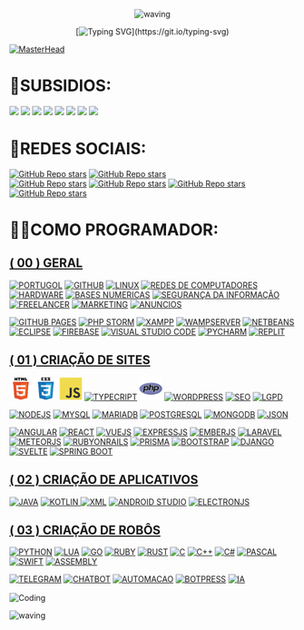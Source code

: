 <div align="center" >
 
![waving](https://capsule-render.vercel.app/api?type=waving&height=90&color=gradient)
 
[![Typing SVG](https://readme-typing-svg.herokuapp.com?font=Mouse+Memoirs&size=65&pause=500&color=0711FF&vCenter=true&width=600&height=70&lines=👋OLÁ+USUÁRIO!;😎EU+SOU+O+VILHALVA!;💻UM+BOM+PROGRAMADOR...;🌝FULL+STACK!)](https://git.io/typing-svg)
</div>

[![MasterHead](https://visme.co/blog/wp-content/uploads/2019/10/animated-presentation-software-header.gif)]()

# 👶SUBSIDIOS:
<a href="https://github.com/VILHALVA/CURSO-DE-PORTUGOL" target="_blank"><img src="https://img.shields.io/badge/SE%20FOR%20NOVATO%20CLIQUE%20AQUI-FF00FF?style=for-the-badge&logo=github&logoColor=white" target="_blank"></a>
<a href="https://github.com/VILHALVA?tab=repositories&q=CURSO&type=&language=&sort=" target="_blank"><img src="https://img.shields.io/badge/MEUS%20CURSOS-FF0000?style=for-the-badge&logo=github&logoColor=white" target="_blank"></a>
<a href="https://github.com/VILHALVA?tab=repositories&q=PROJETO&type=public&language=&sort=" target="_blank"><img src="https://img.shields.io/badge/MEUS%20PROJETOS-FFF000?style=for-the-badge&logo=github&logoColor=white" target="_blank"></a>
<a href="https://github.com/VILHALVA?tab=repositories" target="_blank"><img src="https://img.shields.io/badge/MEUS%20REPOSITÓRIOS-00FF00?style=for-the-badge&logo=github&logoColor=white" target="_blank"></a>
<a href="https://vilhalva.github.io/STYLER/STYLER.html" target="_blank"><img src="https://img.shields.io/badge/MEU%20PRIMEIRO%20SITE-0000FF?style=for-the-badge&logo=google&logoColor=white" target="_blank"></a>
<a href="https://github.com/VILHALVA/VILHALVA/tree/main/HELP" target="_blank"><img src="https://img.shields.io/badge/NOS%20AJUDE-0000FF?style=for-the-badge&logo=google&logoColor=white" target="_blank"></a>
<a href="https://github.com/VILHALVA/VILHALVA/tree/main/MAIS%20SOBRE%20MIM" target="_blank"><img src="https://img.shields.io/badge/ME%20CONHEÇA%20MAIS-0000FF?style=for-the-badge&logo=google&logoColor=white" target="_blank"></a>
<a href="https://telegra.ph/FREELANCER-10-19-9" target="_blank"><img src="https://img.shields.io/badge/SOU%20FREELANCER-00F0F0?style=for-the-badge&logo=google&logoColor=white" target="_blank"></a>

# 🌚REDES SOCIAIS:
[![GitHub Repo stars](https://img.shields.io/badge/CODIGOS-CANAL-03A9F4?logo=telegram)](https://t.me/CODIGOCN) 
[![GitHub Repo stars](https://img.shields.io/badge/PARCERIA-SUPERCHATS-03A9F4?logo=telegram)](https://t.me/DIVULGACAO2023) <br>
[![GitHub Repo stars](https://img.shields.io/badge/MEU%20PERFIL-GITHUB-03A9F4?logo=github)](https://github.com/VILHALVA)
[![GitHub Repo stars](https://img.shields.io/badge/MEU-CANAL-03A9F4?logo=youtube)](https://www.youtube.com/channel/UCmSPU_gp3NA7a8pb5Iwy3lQ)
[![GitHub Repo stars](https://img.shields.io/badge/MEU-FACEBOOK-03A9F4?logo=facebook)](https://facebook.com/VILHALVA100)
[![GitHub Repo stars](https://img.shields.io/badge/MEU-INSTAGRAM-03A9F4?logo=instagram)](https://www.instagram.com/vilhalva100/)

# 👨‍💻COMO PROGRAMADOR:
## [( 00 ) GERAL](https://github.com/VILHALVA?tab=repositories&q=PROJETO&type=&language=&sort=)
<a href="https://github.com/VILHALVA/CURSO-DE-PORTUGOL" target="_blank" rel="noreferrer"><img src="https://play-lh.googleusercontent.com/7NhwxJq45jv0Z1rerLLPZFtLnz2WZmqqmhwQ1uRgtv2o1wTsERjh_OT8vKYN0C_vig" alt="PORTUGOL" width="40" height="40"/></a>
<a href="https://github.com/VILHALVA/CURSO-DE-GITHUB" target="_blank" rel="noreferrer"><img src="https://camo.githubusercontent.com/f3a65fc948406472ca95fef4e34afa706822a836ba3853eb9c99c3ce63d56da6/68747470733a2f2f64617368626f6172642e736e617063726166742e696f2f736974655f6d656469612f6170706d656469612f323031372f30372f6769742d6769746875622d6875622d69636f6e2d32352e706e67" alt="GITHUB" width="40" height="40"/></a>
<a href="https://github.com/VILHALVA/CURSO-DE-LINUX" target="_blank" rel="noreferrer"><img src="https://upload.wikimedia.org/wikipedia/commons/thumb/3/35/Tux.svg/800px-Tux.svg.png" alt="LINUX" width="40" height="40"/></a>
<a href="https://github.com/VILHALVA/CURSO-DE-REDES-DE-COMPUTADORES" target="_blank" rel="noreferrer"><img src="https://media.licdn.com/dms/image/D4D12AQFkRm2lkCmBKw/article-cover_image-shrink_720_1280/0/1690344430788?e=2147483647&v=beta&t=Tf0i_SU-qN53WsrYIVe_ui_w-XW5Y5iLVxgXYo7Yvik" alt="REDES DE COMPUTADORES" width="40" height="40"/></a>
<a href="https://github.com/VILHALVA/CURSO-DE-HARDWARE" target="_blank" rel="noreferrer"><img src="https://cdn-icons-png.flaticon.com/512/2996/2996730.png" alt="HARDWARE" width="40" height="40"/></a>
<a href="https://github.com/VILHALVA/CURSO-DE-BASES-NUMERICAS" target="_blank" rel="noreferrer"><img src="https://pt.calcuworld.com/wp-content/uploads/sites/6/2019/11/binaria.png" alt="BASES NUMERICAS" width="40" height="40"/></a>
<a href="https://github.com/VILHALVA/CURSO-DE-SEGURANCA-DA-INFORMACAO" target="_blank" rel="noreferrer"><img src="https://www.pillarescompliance.com.br/wp-content/uploads/2020/07/VETOR-LGPD03-e1594658104518.png" alt="SEGURANÇA DA INFORMAÇÃO" width="40" height="40"/></a>
<a href="https://github.com/VILHALVA/CURSO-DE-FREELANCER" target="_blank" rel="noreferrer"><img src="https://seeklogo.com/images/F/freelancer-com-logo-2B5CE1A961-seeklogo.com.png" alt="FREELANCER" width="40" height="40"/></a>
<a href="https://github.com/VILHALVA/CURSO-DE-MARKETING" target="_blank" rel="noreferrer"><img src="https://styles.redditmedia.com/t5_3iqxs/styles/communityIcon_gqfp5bxqojs31.png" alt="MARKETING" width="40" height="40"/></a>
<a href="https://github.com/VILHALVA/CURSO-DE-ANUNCIOS" target="_blank" rel="noreferrer"><img src="https://i0.wp.com/convidar.net/blog/wp-content/uploads/2018/11/publicar-anuncio-gratis-na-internet-google.png?fit=850%2C500&ssl=1" alt="ANUNCIOS" width="40" height="40"/></a>

<a href="https://pages.github.com/" target="_blank" rel="noreferrer"><img src="https://wowmoron.files.wordpress.com/2013/10/github.png" alt="GITHUB PAGES" width="40" height="40"/></a>
<a href="https://www.jetbrains.com/phpstorm/promo/?source=google&medium=cpc&campaign=14335686198&term=phpstorm&content=604024578915&gad=1&gclid=CjwKCAjw04yjBhApEiwAJcvNodJJSRvn5GkKrcAkTmu9UAKn2DdQ4RhuWb86Bn6_1mxa8torGAik5BoCEBkQAvD_BwE" target="_blank" rel="noreferrer"><img src="https://dashboard.snapcraft.io/site_media/appmedia/2017/11/webide.ico_HA9tBL0.png" alt="PHP STORM" width="40" height="40"/></a>
<a href="https://www.apachefriends.org/pt_br/index.html" target="_blank" rel="noreferrer"><img src="https://static-00.iconduck.com/assets.00/xampp-icon-256x256-yyclalg7.png" alt="XAMPP" width="40" height="40"/></a>
<a href="https://www.wampserver.com" target="_blank" rel="noreferrer"><img src="https://upload.wikimedia.org/wikipedia/commons/4/4f/WampServer.png" alt="WAMPSERVER" width="40" height="40"/></a>
<a href="https://netbeans.apache.org/download/index.html" target="_blank" rel="noreferrer"><img src="https://dashboard.snapcraft.io/site_media/appmedia/2018/11/frame256.png" alt="NETBEANS" width="40" height="40"/></a>
<a href="https://www.eclipse.org/downloads/" target="_blank" rel="noreferrer"><img src="https://www.shareicon.net/download/2016/06/25/618313_eclipse.ico" alt="ECLIPSE" width="40" height="40"/></a>
<a href="firebase.google.com" target="_blank" rel="noreferrer"><img src="https://firebaseopensource.com/logo-small.png" alt="FIREBASE" width="40" height="40"/></a>
<a href="https://visualstudio.microsoft.com/pt-br/" target="_blank" rel="noreferrer"><img src="https://code.visualstudio.com/assets/apple-touch-icon.png" alt="VISUAL STUDIO CODE" width="40" height="40"/></a>
<a href="https://www.jetbrains.com/pt-br/pycharm/" target="_blank" rel="noreferrer"><img src="https://dashboard.snapcraft.io/site_media/appmedia/2017/05/pycharm_logo_256.png" alt="PYCHARM" width="40" height="40"/></a>
<a href="https://replit.com" target="_blank" rel="noreferrer"><img src="https://logo.clearbit.com/https://replit.com/" alt="REPLIT" width="40" height="40"/></a>

## [( 01 ) CRIAÇÃO DE SITES](https://github.com/VILHALVA?tab=repositories&q=+topic:SITE)
<a href="https://github.com/VILHALVA/CURSO-DE-HTML-E-CSS" target="_blank" rel="noreferrer"> <img src="https://raw.githubusercontent.com/devicons/devicon/master/icons/html5/html5-original-wordmark.svg" alt="HTML" width="40" height="40"/></a> 
<a href="https://github.com/VILHALVA/CURSO-DE-HTML-E-CSS" target="_blank" rel="noreferrer"><img src="https://raw.githubusercontent.com/devicons/devicon/master/icons/css3/css3-original-wordmark.svg" alt="CSS" width="40" height="40"/></a> 
<a href="https://github.com/VILHALVA/CURSO-DE-JAVASCRIPT" target="_blank" rel="noreferrer"> <img src="https://raw.githubusercontent.com/devicons/devicon/master/icons/javascript/javascript-original.svg" alt="JAVASCRIPT" width="40" height="40"/></a>
<a href="https://github.com/VILHALVA/CURSO-DE-TYPESCRIPT" target="_blank" rel="noreferrer"> <img src="https://cdn.iconscout.com/icon/free/png-256/free-typescript-1174965.png" alt="TYPECRIPT" width="40" height="40"/></a>
<a href="https://github.com/VILHALVA/CURSO-DE-PHP" target="_blank" rel="noreferrer"><img src="https://raw.githubusercontent.com/devicons/devicon/master/icons/php/php-original.svg" alt="PHP" width="40" height="40"/></a> 
<a href="https://github.com/VILHALVA/CURSO-DE-WORDPRESS" target="_blank" rel="noreferrer"><img src="https://ps.w.org/reactpress/assets/icon-256x256.png?rev=2471443" alt="WORDPRESS" width="40" height="40"/></a>
<a href="https://github.com/VILHALVA/CURSO-DE-SEO" target="_blank" rel="noreferrer"><img src="https://cdn-icons-png.flaticon.com/512/6930/6930151.png" alt="SEO" width="40" height="40"/></a>
<a href="https://github.com/VILHALVA/CURSO-DE-LGPD" target="_blank" rel="noreferrer"><img src="https://unidades.tc.df.gov.br/lgpd/wp-content/uploads/sites/54/2022/03/LGPD-300x300.png" alt="LGPD" width="40" height="40"/></a>

<a href="https://github.com/VILHALVA/CURSO-DE-NODEJS" target="_blank" rel="noreferrer"><img src="https://dashboard.snapcraft.io/site_media/appmedia/2018/05/Artboard_4.png" alt="NODEJS" width="40" height="40"/></a>
<a href="https://github.com/VILHALVA/CURSO-DE-MYSQL" target="_blank" rel="noreferrer"><img src="https://styles.redditmedia.com/t5_2qm6k/styles/communityIcon_dhjr6guc03x51.png?width=256&s=3e825b7205c7f497d4695028e358d26ee359f84b" alt="MYSQL" width="40" height="40"/></a> 
<a href="https://github.com/VILHALVA/CURSO-DE-MARIADB" target="_blank" rel="noreferrer"><img src="https://assets-global.website-files.com/60d9fbbfcd9fcb40bad8aac3/6451761b40606908b92b526c_mariadb.png" alt="MARIADB" width="40" height="40"/></a>
<a href="https://github.com/VILHALVA/CURSO-DE-POSTGRESQL" target="_blank" rel="noreferrer"><img src="https://upload.wikimedia.org/wikipedia/commons/thumb/2/29/Postgresql_elephant.svg/1200px-Postgresql_elephant.svg.png" alt="POSTGRESQL" width="40" height="40"/></a>
<a href="https://github.com/VILHALVA/CURSO-DE-MONGODB" target="_blank" rel="noreferrer"><img src="https://terracloudx.com/wp-content/uploads/2020/07/icono-mongo.png" alt="MONGODB" width="40" height="40"/></a>
<a href="https://github.com/VILHALVA/CURSO-DE-JSON" target="_blank" rel="noreferrer"><img src="https://upload.wikimedia.org/wikipedia/commons/thumb/c/c9/JSON_vector_logo.svg/1200px-JSON_vector_logo.svg.png" alt="JSON" width="40" height="40"/></a>

<a href="https://github.com/VILHALVA/CURSO-DE-ANGULAR" target="_blank" rel="noreferrer"><img src="https://upload.wikimedia.org/wikipedia/commons/thumb/c/cf/Angular_full_color_logo.svg/250px-Angular_full_color_logo.svg.png" alt="ANGULAR" width="40" height="40"/></a>
<a href="https://github.com/VILHALVA/CURSO-DE-REACT" target="_blank" rel="noreferrer"><img src="https://upload.wikimedia.org/wikipedia/commons/thumb/a/a7/React-icon.svg/1200px-React-icon.svg.png" alt="REACT" width="40" height="40"/></a>
<a href="https://github.com/VILHALVA/CURSO-DE-VUEJS" target="_blank" rel="noreferrer"><img src="https://avatars.githubusercontent.com/u/6128107?s=200&v=4" alt="VUEJS" width="40" height="40"/></a>
<a href="https://github.com/VILHALVA/CURSO-DE-EXPRESSJS" target="_blank" rel="noreferrer"><img src="https://adware-technologies.s3.amazonaws.com/uploads/technology/thumbnail/20/express-js.png" alt="EXPRESSJS" width="40" height="40"/></a>
<a href="https://github.com/VILHALVA/CURSO-DE-EMBERJS" target="_blank" rel="noreferrer"><img src="https://upload.wikimedia.org/wikipedia/en/6/69/Ember.js_Logo_and_Mascot.png" alt="EMBERJS" width="40" height="40"/></a>
<a href="https://github.com/VILHALVA/CURSO-DE-LARAVEL" target="_blank" rel="noreferrer"><img src="https://upload.wikimedia.org/wikipedia/commons/thumb/9/9a/Laravel.svg/1969px-Laravel.svg.png" alt="LARAVEL" width="40" height="40"/></a>
<a href="https://github.com/VILHALVA/CURSO-DE-METEORJS" target="_blank" rel="noreferrer"><img src="https://cdn-images-1.medium.com/max/1200/1*FdeBErU2RfeGE51lT0XXfw.png" alt="METEORJS" width="40" height="40"/></a>
<a href="https://github.com/VILHALVA/CURSO-DE-RUBYONRAILS" target="_blank" rel="noreferrer"><img src="https://download.logo.wine/logo/Ruby_on_Rails/Ruby_on_Rails-Logo.wine.png" alt="RUBYONRAILS" width="40" height="40"/></a>
<a href="https://github.com/VILHALVA/CURSO-DE-PRISMA" target="_blank" rel="noreferrer"><img src="https://dev-prisma.com.br/wp-content/uploads/2023/01/logo-prisma-icon.png" alt="PRISMA" width="40" height="40"/></a>
<a href="https://github.com/VILHALVA/CURSO-DE-BOOTSTRAP" target="_blank" rel="noreferrer"><img src="https://upload.wikimedia.org/wikipedia/commons/thumb/b/b2/Bootstrap_logo.svg/1280px-Bootstrap_logo.svg.png" alt="BOOTSTRAP" width="40" height="40"/></a>
<a href="https://github.com/VILHALVA/CURSO-DE-DJANGO" target="_blank" rel="noreferrer"><img src="https://petbcc.ufscar.br/media/django.png" alt="DJANGO" width="40" height="40"/></a>
<a href="https://github.com/VILHALVA/CURSO-DE-SVELTE" target="_blank" rel="noreferrer"><img src="https://upload.wikimedia.org/wikipedia/commons/thumb/1/1b/Svelte_Logo.svg/1200px-Svelte_Logo.svg.png" alt="SVELTE" width="40" height="40"/></a>
<a href="https://github.com/VILHALVA/CURSO-DE-SPRING-BOOT" target="_blank" rel="noreferrer"><img src="https://upload.wikimedia.org/wikipedia/commons/thumb/7/79/Spring_Boot.svg/640px-Spring_Boot.svg.png" alt="SPRING BOOT" width="40" height="40"/></a>

## [( 02 ) CRIAÇÃO DE APLICATIVOS](https://github.com/VILHALVA?tab=repositories&q=+topic:APLICATIVO)
<a href="https://github.com/VILHALVA/CURSO-DE-JAVA" target="_blank" rel="noreferrer"><img src="https://softmany.com/wp-content/uploads/2017/08/Java-Runtime-Environment-for-Windows.png" alt="JAVA" width="40" height="40"/></a> 
<a href="https://github.com/VILHALVA/CURSO-DE-KOTLIN" target="_blank" rel="noreferrer"> <img src="https://www.vectorlogo.zone/logos/kotlinlang/kotlinlang-icon.svg" alt="KOTLIN" width="40" height="40"/> </a> <a href="https://laravel.com/" target="_blank" rel="noreferrer">
<a href="https://github.com/VILHALVA/CURSO-DE-XML" target="_blank" rel="noreferrer"><img src="https://pt.seaicons.com/wp-content/uploads/2015/07/Other-xml-icon.png" alt="XML" width="40" height="40"/></a> 
<a href="https://github.com/VILHALVA/CURSO-DE-ANDROID-STUDIO" target="_blank" rel="noreferrer"><img src="https://developer.android.com/static/studio/images/android-studio-canary.svg" alt="ANDROID STUDIO" width="40" height="40"/></a>
<a href="https://github.com/VILHALVA/CURSO-DE-ELECTRONJS" target="_blank" rel="noreferrer"><img src="https://upload.wikimedia.org/wikipedia/commons/thumb/9/91/Electron_Software_Framework_Logo.svg/2048px-Electron_Software_Framework_Logo.svg.png" alt="ELECTRONJS" width="40" height="40"/></a>

## [( 03 ) CRIAÇÃO DE ROBÔS](https://github.com/VILHALVA?tab=repositories&q=+topic:BOT)
<a href="https://github.com/VILHALVA/CURSO-DE-PYTHON" target="_blank" rel="noreferrer"><img src="https://cdn.ccdc.cam.ac.uk/content/images/products/Product-Python.png" alt="PYTHON" width="40" height="40"/></a>
<a href="https://github.com/VILHALVA/CURSO-DE-LUA" target="_blank" rel="noreferrer"><img src="https://castalio.info/images/lua.png" alt="LUA" width="40" height="40"/></a>
<a href="https://github.com/VILHALVA/CURSO-DE-GOLANG" target="_blank" rel="noreferrer"><img src="https://images.crunchbase.com/image/upload/c_lpad,h_256,w_256,f_auto,q_auto:eco,dpr_1/altgiuwyavczlcflyh8c" alt="GO" width="40" height="40"/></a>
<a href="https://github.com/VILHALVA/CURSO-DE-RUBY" target="_blank" rel="noreferrer"><img src="https://icon-library.com/images/ruby-icon-png/ruby-icon-png-0.jpg" alt="RUBY" width="40" height="40"/></a>
<a href="https://github.com/VILHALVA/CURSO-DE-RUST" target="_blank" rel="noreferrer"><img src="https://www.freecodecamp.org/news/content/images/2021/01/rust-mascot.png" alt="RUST" width="40" height="40"/></a>
<a href="https://github.com/VILHALVA/CURSO-DE-C" target="_blank" rel="noreferrer"><img src="https://i.pinimg.com/originals/13/a8/94/13a89487b6a28c9fd6fee57cf6bc5e2c.png" alt="C" width="40" height="40"/></a>
<a href="https://github.com/VILHALVA/CURSO-DE-C-PLUS-PLUS" target="_blank" rel="noreferrer"><img src="https://logospng.org/download/c-plus-plus/c-plus-plus-4096.png" alt="C++" width="40" height="40"/></a>
<a href="https://github.com/VILHALVA/CURSO-DE-C-SHARP" target="_blank" rel="noreferrer"><img src="https://cdn.iconscout.com/icon/free/png-256/free-csharp-1175240.png?f=webp&w=256" alt="C#" width="40" height="40"/></a>
<a href="https://github.com/VILHALVA/CURSO-DE-PASCAL" target="_blank" rel="noreferrer"><img src="https://cryptologos.cc/logos/pascal-pasc-logo.png" alt="PASCAL" width="40" height="40"/></a>
<a href="https://github.com/VILHALVA/CURSO-DE-SWIFT" target="_blank" rel="noreferrer"><img src="https://i.pinimg.com/originals/8f/50/63/8f50630ae0e1775196e4c270c573ce67.png" alt="SWIFT" width="40" height="40"/></a>
<a href="https://github.com/VILHALVA/CURSO-DE-ASSEMBLY" target="_blank" rel="noreferrer"><img src="https://iconape.com/wp-content/png_logo_vector/general-assembly-logo.png" alt="ASSEMBLY" width="40" height="40"/></a>

<a href="https://github.com/VILHALVA/CURSO-DE-TELEGRAM-BOT" target="_blank" rel="noreferrer"><img src="https://osx.telegram.org/updates/site/logo.png" alt="TELEGRAM" width="40" height="40"/></a>
<a href="https://github.com/VILHALVA/CURSO-DE-CHATBOT" target="_blank" rel="noreferrer"><img src="https://cdn-icons-png.flaticon.com/512/1698/1698586.png" alt="CHATBOT" width="40" height="40"/></a>
<a href="https://github.com/VILHALVA/CURSO-DE-AUTOMACAO" target="_blank" rel="noreferrer"><img src="https://cdn-icons-png.flaticon.com/512/8188/8188077.png" alt="AUTOMACAO" width="40" height="40"/></a>
<a href="https://github.com/VILHALVA/CURSO-DE-BOTPRESS" target="_blank" rel="noreferrer"><img src="https://products.containerize.com/live-chat/botpress/menu_image.png" alt="BOTPRESS" width="40" height="40"/></a>
<a href="https://github.com/VILHALVA/CURSO-DE-INTELIGENCIA-ARTIFICIAL" target="_blank" rel="noreferrer"><img src="https://static.wixstatic.com/media/a6a326_c0e26bbc966a4d74ae68ef12ebe95b3c~mv2.png/v1/fill/w_347,h_347,al_c,q_85,usm_0.66_1.00_0.01,enc_auto/ChatGPT.png" alt="IA" width="45" height="45"/></a>
 
<img align="center" alt="Coding" width="400" src="https://miro.medium.com/max/680/0*7Q3yvSIv_t0ioJ-Z.gif"/><br>
 
![waving](https://capsule-render.vercel.app/api?type=waving&height=90&color=gradient)

